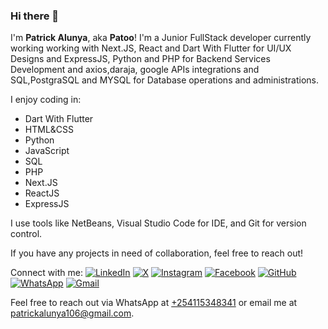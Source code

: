 ### Hi there 👋

I'm **Patrick Alunya**, aka **Patoo**! I'm a Junior FullStack developer currently working working with Next.JS, React and Dart With Flutter for UI/UX Designs and ExpressJS, Python and PHP for Backend Services Development and axios,daraja, google APIs integrations and SQL,PostgraSQL and MYSQL for Database operations and administrations.

I enjoy coding in:
- Dart With Flutter
- HTML&CSS
- Python
- JavaScript
- SQL
- PHP
- Next.JS
- ReactJS
- ExpressJS

I use tools like NetBeans, Visual Studio Code for IDE, and Git for version control.

If you have any projects in need of collaboration, feel free to reach out!

Connect with me:
[![LinkedIn](https://img.icons8.com/ios-filled/50/000000/linkedin.png)]([your-linkedin-url](https://www.linkedin.com/in/patrick-alunya2024/)) 
[![X](https://img.icons8.com/ios-filled/50/000000/x.png)](https://x.com/AlunyaPatrick)
[![Instagram](https://img.icons8.com/ios-filled/50/000000/instagram.png)](https://www.instagram.com/alunya.patrick/)
[![Facebook](https://img.icons8.com/ios-filled/50/000000/facebook.png)](https://www.facebook.com/profile.php?id=100082867241645)
[![GitHub](https://img.icons8.com/ios-filled/50/000000/github.png)](https://github.com/alunyapatrick2022) 
[![WhatsApp](https://img.icons8.com/ios-filled/50/000000/whatsapp.png)](https://wa.me/254115348341text=Hello%20Patoo!%20I'm%20interested%20in%20collaborating%20on%20a%20project.)
[![Gmail](https://img.icons8.com/ios-filled/50/000000/gmail.png)](mailto:patrickalunya106@gmail.com)

Feel free to reach out via WhatsApp at <a href="tel: +254115348341">+254115348341</a> or email me at patrickalunya106@gmail.com.

